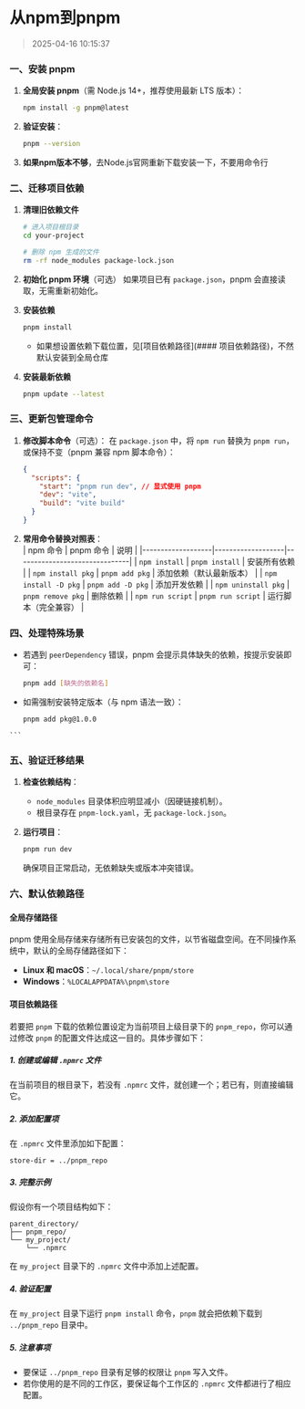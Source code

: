 # 从npm到pnpm

> 2025-04-16 10:15:37


### **一、安装 pnpm**
1. **全局安装 pnpm**（需 Node.js 14+，推荐使用最新 LTS 版本）：  
   ```bash
   npm install -g pnpm@latest
   ```
   
2. **验证安装**：  
   ```bash
   pnpm --version
   ```
   
3. **如果npm版本不够**，去Node.js官网重新下载安装一下，不要用命令行

### **二、迁移项目依赖**
1. **清理旧依赖文件**
   ```bash
   # 进入项目根目录
   cd your-project

   # 删除 npm 生成的文件
   rm -rf node_modules package-lock.json
   ```

2. **初始化 pnpm 环境**（可选）
   如果项目已有 `package.json`，pnpm 会直接读取，无需重新初始化。  

3. **安装依赖**

   ```bash
   pnpm install
   ```
   - 如果想设置依赖下载位置，见[项目依赖路径](#### 项目依赖路径)，不然默认安装到全局仓库
   
4. **安装最新依赖**

   ```bash
   pnpm update --latest
   ```


### **三、更新包管理命令**
1. **修改脚本命令**（可选）：
   在 `package.json` 中，将 `npm run` 替换为 `pnpm run`，或保持不变（pnpm 兼容 npm 脚本命令）：  
   
   ```json
   {
     "scripts": {
       "start": "pnpm run dev", // 显式使用 pnpm
       "dev": "vite",
       "build": "vite build"
     }
   }
   ```
   
2. **常用命令替换对照表**：  
   | npm 命令          | pnpm 命令          | 说明                          |
   |-------------------|-------------------|-------------------------------|
   | `npm install`     | `pnpm install`    | 安装所有依赖                  |
   | `npm install pkg` | `pnpm add pkg`     | 添加依赖（默认最新版本）      |
   | `npm install -D pkg` | `pnpm add -D pkg` | 添加开发依赖                  |
   | `npm uninstall pkg` | `pnpm remove pkg` | 删除依赖                      |
   | `npm run script`  | `pnpm run script` | 运行脚本（完全兼容）          |


### **四、处理特殊场景**
   - 若遇到 `peerDependency` 错误，pnpm 会提示具体缺失的依赖，按提示安装即可：  
     ```bash
     pnpm add [缺失的依赖名]
     ```
   - 如需强制安装特定版本（与 npm 语法一致）：  
     ```bash
     pnpm add pkg@1.0.0
	```


### **五、验证迁移结果**
1. **检查依赖结构**：  
   - `node_modules` 目录体积应明显减小（因硬链接机制）。  
   - 根目录存在 `pnpm-lock.yaml`，无 `package-lock.json`。

2. **运行项目**：  
   ```bash
   pnpm run dev
   ```
   确保项目正常启动，无依赖缺失或版本冲突错误。

### 六、默认依赖路径

#### 全局存储路径
pnpm 使用全局存储来存储所有已安装包的文件，以节省磁盘空间。在不同操作系统中，默认的全局存储路径如下：
- **Linux 和 macOS**：`~/.local/share/pnpm/store`
- **Windows**：`%LOCALAPPDATA%\pnpm\store`

#### 项目依赖路径
若要把 `pnpm` 下载的依赖位置设定为当前项目上级目录下的 `pnpm_repo`，你可以通过修改 `pnpm` 的配置文件达成这一目的。具体步骤如下：

##### 1. 创建或编辑 `.npmrc` 文件
在当前项目的根目录下，若没有 `.npmrc` 文件，就创建一个；若已有，则直接编辑它。

##### 2. 添加配置项
在 `.npmrc` 文件里添加如下配置：
```plaintext
store-dir = ../pnpm_repo
```

##### 3. 完整示例
假设你有一个项目结构如下：
```plaintext
parent_directory/
├── pnpm_repo/
└── my_project/
    └── .npmrc
```

在 `my_project` 目录下的 `.npmrc` 文件中添加上述配置。

##### 4. 验证配置
在 `my_project` 目录下运行 `pnpm install` 命令，`pnpm` 就会把依赖下载到 `../pnpm_repo` 目录中。

##### 5. 注意事项
- 要保证 `../pnpm_repo` 目录有足够的权限让 `pnpm` 写入文件。
- 若你使用的是不同的工作区，要保证每个工作区的 `.npmrc` 文件都进行了相应配置。 